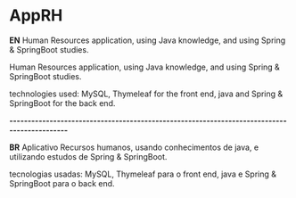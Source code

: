 # AppRH

**EN**
Human Resources application, using Java knowledge, and using Spring & SpringBoot studies.

Human Resources application, using Java knowledge, and using Spring & SpringBoot studies.

technologies used: MySQL, Thymeleaf for the front end,
java and Spring & SpringBoot for the back end.

**--------------------------------------------------------------------------------------------**

**BR**
Aplicativo Recursos humanos, usando conhecimentos de java, e utilizando estudos de Spring & SpringBoot.

tecnologias usadas: MySQL, Thymeleaf para o front end,
java e Spring & SpringBoot para o back end.
